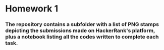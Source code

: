 # Homework 1

### The repository contains a subfolder with a list of PNG stamps depicting the submissions made on HackerRank's platform, plus a notebook listing all the codes written to complete each task.
